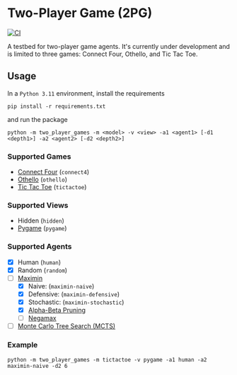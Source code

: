 # Two-Player Game (2PG)

[![CI](https://github.com/anwaralameddin/2pg/actions/workflows/ci.yml/badge.svg)](https://github.com/anwaralameddin/2pg/actions/workflows/ci.yml)

A testbed for two-player game agents. It's currently under development and
is limited to three games: Connect Four, Othello, and Tic Tac Toe.


## Usage

In a <code>Python 3.11</code> environment, install the requirements
```
pip install -r requirements.txt
```
and run the package
```
python -m two_player_games -m <model> -v <view> -a1 <agent1> [-d1 <depth1>] -a2 <agent2> [-d2 <depth2>]
```
### Supported Games

- [Connect Four](https://en.wikipedia.org/wiki/Connect_Four) (<code>connect4</code>)
- [Othello](https://en.wikipedia.org/wiki/Reversi#Othello) (<code>othello</code>)
- [Tic Tac Toe](https://en.wikipedia.org/wiki/Tic-tac-toe) (<code>tictactoe</code>)

### Supported Views

- Hidden (<code>hidden</code>)
- [Pygame](https://www.pygame.org/news) (<code>pygame</code>)

### Supported Agents

- [X] Human (<code>human</code>)
- [X] Random (<code>random</code>)
- [ ] [Maximin](https://en.wikipedia.org/wiki/Minimax)
    - [X] Naive: (<code>maximin-naive</code>)
    - [X] Defensive: (<code>maximin-defensive</code>)
    - [X] Stochastic: (<code>maximin-stochastic</code>)
    - [X] [Alpha-Beta Pruning](https://en.wikipedia.org/wiki/Alpha%E2%80%93beta_pruning)
    - [ ] [Negamax](https://en.wikipedia.org/wiki/Negamax)
- [ ] [Monte Carlo Tree Search (MCTS)](https://en.wikipedia.org/wiki/Monte_Carlo_tree_search)
<!-- TODO Consider implementing the following agents -->
<!-- - [ ] [Deep Learning](https://en.wikipedia.org/wiki/Deep_learning) -->
<!-- - [ ] [Evolutionary Algorithm](https://en.wikipedia.org/wiki/Evolutionary_algorithm) -->
<!-- - [ ] [Genetic Algorithm (GA)](https://en.wikipedia.org/wiki/Genetic_algorithm) -->
<!-- - [ ] [Heuristic](https://en.wikipedia.org/wiki/Heuristic_(computer_science)) -->
<!-- - [ ] [Iterative Deepening](https://en.wikipedia.org/wiki/Iterative_deepening_depth-first_search) -->
<!-- - [ ] [Killer Heuristic](https://en.wikipedia.org/wiki/Killer_heuristic) -->
<!-- - [ ] [Late Move Reduction (LMR)](https://en.wikipedia.org/wiki/Late_move_reduction) -->
<!-- - [ ] [Null Move Heuristic](https://en.wikipedia.org/wiki/Null-move_heuristic) -->
<!-- - [ ] [Principal Variation Search (PVS)](https://en.wikipedia.org/wiki/Principal_variation_search) -->
<!-- - [ ] [Quiescence Search](https://en.wikipedia.org/wiki/Quiescence_search) -->
<!-- - [ ] [Reinforcement Learning (RL)](https://en.wikipedia.org/wiki/Reinforcement_learning) -->
<!-- - [ ] [Transposition Table](https://en.wikipedia.org/wiki/Transposition_table) -->


### Example

```
python -m two_player_games -m tictactoe -v pygame -a1 human -a2 maximin-naive -d2 6
```
